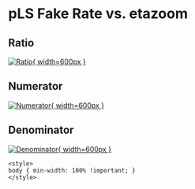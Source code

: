 # pLS Fake Rate vs. etazoom

## Ratio

[![Ratio](../mtv/var/pLS_fakerate_etazoom.png){ width=600px }](../mtv/var/pLS_fakerate_etazoom.pdf)

## Numerator

[![Numerator](../mtv/num/pLS_fakerate_etazoom_num.png){ width=600px }](../mtv/num/pLS_fakerate_etazoom_num.pdf)

## Denominator

[![Denominator](../mtv/den/pLS_fakerate_etazoom_den.png){ width=600px }](../mtv/den/pLS_fakerate_etazoom_den.pdf)


``` {=html}
<style>
body { min-width: 100% !important; }
</style>
```
